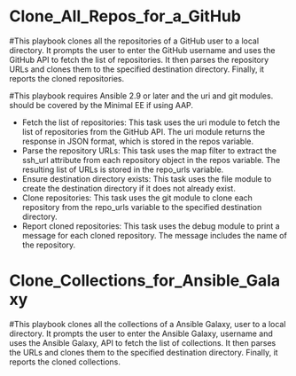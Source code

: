 # Clone_All_Repos_for_a_GitHub

#This playbook clones all the repositories of a GitHub user to a local directory. It prompts the user to enter the GitHub username and uses the GitHub API to fetch the list of repositories. It then parses the repository URLs and clones them to the specified destination directory. Finally, it reports the cloned repositories.

#This playbook requires Ansible 2.9 or later and the uri and git modules. should be covered by the Minimal EE if using AAP. 

 * Fetch the list of repositories: This task uses the uri module to fetch the list of repositories from the GitHub API. The uri module returns the response in JSON format, which is stored in the repos variable.
 * Parse the repository URLs: This task uses the map filter to extract the ssh_url attribute from each repository object in the repos variable. The resulting list of URLs is stored in the repo_urls variable.
 * Ensure destination directory exists: This task uses the file module to create the destination directory if it does not already exist.
 * Clone repositories: This task uses the git module to clone each repository from the repo_urls variable to the specified destination directory.
 * Report cloned repositories: This task uses the debug module to print a message for each cloned repository. The message includes the name of the repository.

# Clone_Collections_for_Ansible_Galaxy
#This playbook clones all the collections of a Ansible Galaxy,  user to a local directory. It prompts the user to enter the Ansible Galaxy,  username and uses the Ansible Galaxy,  API to fetch the list of collections. It then parses the URLs and clones them to the specified destination directory. Finally, it reports the cloned collections.
